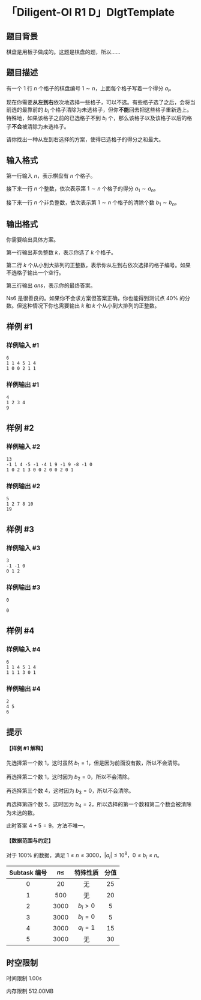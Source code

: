 # 「Diligent-OI R1 D」DlgtTemplate

## 题目背景

棋盘是用板子做成的。这题是棋盘的题，所以……

## 题目描述

有一个 $1$ 行 $n$ 个格子的棋盘编号 $1\sim n$，上面每个格子写着一个得分 $a_i$。

现在你需要**从左到右**依次地选择一些格子，可以不选。有些格子选了之后，会将当前选的最靠前的 $b_i$ 个格子清除为未选格子，但你**不能**回去把这些格子重新选上。特殊地，如果该格子之前的已选格子不到 $b_i$ 个，那么该格子以及该格子以后的格子**不会**被清除为未选格子。

请你找出一种从左到右选择的方案，使得已选格子的得分之和最大。

## 输入格式

第一行输入 $n$，表示棋盘有 $n$ 个格子。

接下来一行 $n$ 个整数，依次表示第 $1\sim n$ 个格子的得分 $a_1\sim a_n$。

接下来一行 $n$ 个非负整数，依次表示第 $1\sim n$ 个格子的清除个数 $b_1\sim b_n$。

## 输出格式

你需要给出具体方案。

第一行输出非负整数 $k$，表示你选了 $k$ 个格子。

第二行 $k$ 个从小到大排列的正整数，表示你从左到右依次选择的格子编号。如果不选格子输出一个空行。

第三行输出 $ans$，表示你的最终答案。

Ns6 是很善良的。如果你不会求方案但答案正确，你也能得到测试点 $40\%$ 的分数。但这种情况下你也需要输出 $k$ 和 $k$ 个从小到大排列的正整数。

## 样例 #1

### 样例输入 #1

```
6
1 1 4 5 1 4
1 0 0 2 1 1
```

### 样例输出 #1

```
4
1 2 3 4
9
```

## 样例 #2

### 样例输入 #2

```
13
-1 1 4 -5 -1 -4 1 9 -1 9 -8 -1 0
1 0 2 1 3 0 0 2 0 0 2 0 1
```

### 样例输出 #2

```
5
1 2 7 8 10 
19
```

## 样例 #3

### 样例输入 #3

```
3
-1 -1 0
0 1 2
```

### 样例输出 #3

```
0

0
```

## 样例 #4

### 样例输入 #4

```
6
1 1 4 5 1 4
1 1 1 3 0 1
```

### 样例输出 #4

```
2
4 5
6
```

## 提示

#### 【样例 #1 解释】

先选择第一个数 $1$，这时虽然 $b_1=1$，但是因为前面没有数，所以不会清除。

再选择第二个数 $1$，这时因为 $b_2=0$，所以不会清除。

再选择第三个数 $4$，这时因为 $b_3=0$，所以不会清除。

再选择第四个数 $5$，这时因为 $b_4=2$，所以选择的第一个数和第二个数会被清除为未选的数。

此时答案 $4+5=9$。方法不唯一。

#### 【数据范围与约定】

对于 $100\%$ 的数据，满足 $1\le n\le3000$，$|a_i|\le10^8$，$0\le b_i\le n$。

| Subtask 编号 | $n\le$ | 特殊性质 | 分值 |
| :----------: | :----------: | :----------: | :----------: |
| $0$ | $20$ | 无 | $25$ |
| $1$ | $500$ | 无 | $20$ |
| $2$ | $3000$ | $b_i>0$ | $5$ |
| $3$ | $3000$ | $b_i=0$ | $5$ |
| $4$ | $3000$ | $a_i=1$ | $15$ |
| $5$ | $3000$ | 无 | $30$ |

## 时空限制



时间限制
1.00s

内存限制
512.00MB